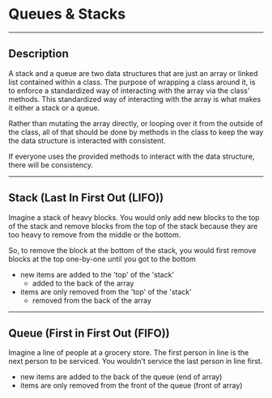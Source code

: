 # Queues & Stacks

---

## Description

A stack and a queue are two data structures that are just an array or linked list contained within a class. The purpose of wrapping a class around it, is to enforce a standardized way of interacting with the array via the class' methods. This standardized way of interacting with the array is what makes it either a stack or a queue.

Rather than mutating the array directly, or looping over it from the outside of the class, all of that should be done by methods in the class to keep the way the data structure is interacted with consistent.

If everyone uses the provided methods to interact with the data structure, there will be consistency.

---

## Stack (Last In First Out (LIFO))

Imagine a stack of heavy blocks. You would only add new blocks to the top of the stack and remove blocks from the top of the stack because they are too heavy to remove from the middle or the bottom.

So, to remove the block at the bottom of the stack, you would first remove blocks at the top one-by-one until you got to the bottom

- new items are added to the 'top' of the 'stack'
  - added to the back of the array
- items are only removed from the 'top' of the 'stack'
  - removed from the back of the array

---

## Queue (First in First Out (FIFO))

Imagine a line of people at a grocery store. The first person in line is the next person to be serviced. You wouldn't service the last person in line first.

- new items are added to the back of the queue (end of array)
- items are only removed from the front of the queue (front of array)